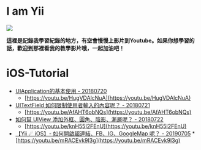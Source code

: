 I am Yii
================

![](http://123.240.119.183/github/yii.jpg)

**這裡是記錄我學習紀錄的地方，有空會慢慢上影片到Youtube。如果你想學習的話，歡迎到那裡看我的教學影片哦，一起加油吧！**

iOS-Tutorial
================

*   [UIApplication的基本使用 - 20180720](https://github.com/chyiiiiiiiiiiii/iOS-Tutorial/tree/master/UIApplication)
    *   [https://youtu.be/HugVDAlcNuA](https://youtu.be/HugVDAlcNuA)
*   [UITextField 如何限制使用者輸入的內容呢？ - 20180721](https://github.com/chyiiiiiiiiiiii/iOS-Tutorial/tree/master/TextField)
    *   [https://youtu.be/AfAHT6obNQs](https://youtu.be/AfAHT6obNQs)
*   [如何幫 UIView 添加外框、圓角、陰影、漸層呢？ - 20180722](https://github.com/chyiiiiiiiiiiii/iOS-Tutorial/tree/master/UIView)
    *   [https://youtu.be/knH55I2FEnU](https://youtu.be/knH55I2FEnU)
 *   [【Yii ☄ iOS】- 如何開啟超連結、FB、IG、GoogleMap 呢？ - 20190705]()
    *   [https://youtu.be/mRACEvk9I3g](https://youtu.be/mRACEvk9I3g)


